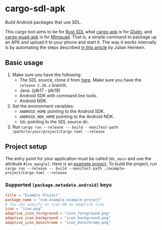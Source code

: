 # cargo-sdl-apk
Build Android packages that use SDL.

This cargo tool aims to be for [Rust SDL](https://docs.rs/sdl2/latest/sdl2/) what [cargo-apk](https://crates.io/crates/cargo-apk) is for [Glutin](https://crates.io/crates/glutin), and [cargo-quad-apk](https://crates.io/crates/cargo-quad-apk) is for [Miniquad](https://crates.io/crates/miniquad). That is, a simple command to package up an APK and upload it to your phone and start it. The way it works internally is by automating the steps described [in this article](https://julhe.github.io/posts/building-an-android-app-with-rust-and-sdl2/) by Julian Heinken.

## Basic usage

1. Make sure you have the following:
   * The SDL source, clone it from [here](https://github.com/libsdl-org/SDL). Make sure you have the `release-2.26.x` branch.
   * Java. (jdk17 - jdk19)
   * Android SDK with command line tools.
   * Android NDK.
2. Set the environment variables:
   * `ANDROID_HOME` pointing to the Android SDK.
   * `ANDROID_NDK_HOME` pointing to the Android NDK.
   * `SDL` pointing to the SDL source dir.
3. Run `cargo run --release -- build --manifest-path /path/to/your/project/Cargo.toml --release`

## Project setup

The entry point for your application must be called `SDL_main` and use the attribute `#[no_mangle]`. Here is an [example project](https://github.com/riseupgroup/cargo-sdl-apk/tree/master/example-project). To build the project, run `cargo run --release -- build --manifest-path ./example-project/Cargo.toml --release`

### Supported `[package.metadata.android]` keys

```toml
title = "Example Project"
package_name = "com.example.example_project"
# You can specify an icon OR an adaptive icon
icon = "icon.png"
adaptive_icon_foreground = "icon_foreground.png"
adaptive_icon_background = "icon_background.png"
adaptive_icon_monochrome = "icon_monochrome.png"
```

